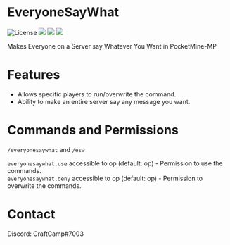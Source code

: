 # EveryoneSayWhat
![License](https://img.shields.io/github/license/CraftCamp1/EveryoneSayWhat)
[![](https://poggit.pmmp.io/shield.dl.total/EveryoneSayWhat)](https://poggit.pmmp.io/p/EveryoneSayWhat)
[![](https://poggit.pmmp.io/shield.state/EveryoneSayWhat)](https://poggit.pmmp.io/p/EveryoneSayWhat)
[![](https://poggit.pmmp.io/shield.api/EveryoneSayWhat)](https://poggit.pmmp.io/p/EveryoneSayWhat)

Makes Everyone on a Server say Whatever You Want in PocketMine-MP

# Features
- Allows specific players to run/overwrite the command.
- Ability to make an entire server say any message you want.

# Commands and Permissions
```/everyonesaywhat``` and ```/esw```

```everyonesaywhat.use``` accessible to op (default: op) - Permission to use the commands. \
```everyonesaywhat.deny``` accessible to op (default: op) - Permission to overwrite the commands.

# Contact
Discord: CraftCamp#7003
